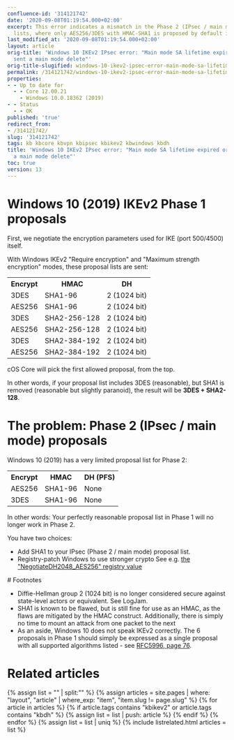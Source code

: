 ```yaml
---
confluence-id: '314121742'
date: '2020-09-08T01:19:54.000+02:00'
excerpt: This error indicates a mismatch in the Phase 2 (IPsec / main mode) proposal
  lists, where only AES256/3DES with HMAC-SHA1 is proposed by default in Windows.
last_modified_at: '2020-09-08T01:19:54.000+02:00'
layout: article
orig-title: 'Windows 10 IKEv2 IPsec error: "Main mode SA lifetime expired or peer
  sent a main mode delete"'
orig-title-slugified: windows-10-ikev2-ipsec-error-main-mode-sa-lifetime-expired-or-peer-sent-a-main-mode-delete-
permalink: /314121742/windows-10-ikev2-ipsec-error-main-mode-sa-lifetime-expired-or-peer-sent-a-main-mode-delete-
properties:
- - Up to date for
  - - Core 12.00.21
    - Windows 10.0.18362 (2019)
- - Status
  - - OK
published: 'true'
redirect_from:
- /314121742/
slug: '314121742'
tags: kb kbcore kbvpn kbipsec kbikev2 kbwindows kbdh
title: 'Windows 10 IKEv2 IPsec error: "Main mode SA lifetime expired or peer sent
  a main mode delete"'
toc: true
version: 13
---
```


# Windows 10 (2019) IKEv2 Phase 1 proposals
First, we negotiate the encryption parameters used for IKE (port 500/4500) itself.

With Windows IKEv2 "Require encryption" and "Maximum strength encryption" modes, these proposal lists are sent:

<table class="wrapped"><colgroup><col/><col/><col/></colgroup><tbody><tr><th>Encrypt</th><th>HMAC</th><th colspan="1">DH</th></tr><tr><td>3DES</td><td>SHA1-96</td><td colspan="1">2 (1024 bit)</td></tr><tr><td>AES256</td><td>SHA1-96</td><td colspan="1">2 (1024 bit)</td></tr><tr><td>3DES</td><td>SHA2-256-128</td><td colspan="1">2 (1024 bit)</td></tr><tr><td colspan="1">AES256</td><td colspan="1">SHA2-256-128</td><td colspan="1">2 (1024 bit)</td></tr><tr><td colspan="1">3DES</td><td colspan="1">SHA2-384-192</td><td colspan="1">2 (1024 bit)</td></tr><tr><td colspan="1">AES256</td><td colspan="1">SHA2-384-192</td><td colspan="1">2 (1024 bit)</td></tr></tbody></table>cOS Core will pick the first allowed proposal, from the top.

In other words, if your proposal list includes 3DES (reasonable), but SHA1 is removed (reasonable but slightly paranoid), the result will be **3DES + SHA2-128**.

# The problem: Phase 2 (IPsec / main mode) proposals
Windows 10 (2019) has a very limited proposal list for Phase 2:

<table class="wrapped"><colgroup><col/><col/><col/></colgroup><tbody><tr><th>Encrypt</th><th>HMAC</th><th colspan="1">DH (PFS)</th></tr><tr><td>AES256</td><td>SHA1-96</td><td colspan="1">None</td></tr><tr><td>3DES</td><td>SHA1-96</td><td colspan="1">None</td></tr></tbody></table>In other words: Your perfectly reasonable proposal list in Phase 1 will no longer work in Phase 2.

You have two choices:

<ul><li>Add SHA1 to your IPsec (Phase 2 / main mode) proposal list.</li><li>Registry-patch Windows to use stronger crypto See e.g. <a href="https://duckduckgo.com/?q=NegotiateDH2048_AES256">the "NegotiateDH2048_AES256" registry value
</a></li></ul># Footnotes
<ul><li>Diffie-Hellman group 2 (1024 bit) is no longer considered secure against state-level actors or equivalent. See <ac:link><ri:page ri:content-title="LogJam"/><ac:plain-text-link-body>LogJam</ac:plain-text-link-body></ac:link>.</li><li>SHA1 is known to be flawed, but is still fine for use as an HMAC, as the flaws are mitigated by the HMAC construct. Additionally, there is simply no time to mount an attack from one packet to the next</li><li>As an aside, Windows 10 does not speak IKEv2 correctly. The 6 proposals in Phase 1 should simply be expressed as a single proposal with all supported algorithms listed - see <a href="https://tools.ietf.org/html/rfc5996#section-3.3">RFC5996, page 76</a>.</li></ul>


# Related articles
{% assign list = "" | split:"" %}
{% assign articles = site.pages | where: "layout", "article" | where_exp: "item", "item.slug != page.slug" %}
{% for article in articles %}
{% if article.tags contains "kbikev2" or article.tags contains "kbdh" %}
{% assign list = list | push: article %}
{% endif %}
{% endfor %}
{% assign list = list | uniq %}
{% include listrelated.html articles = list %}
